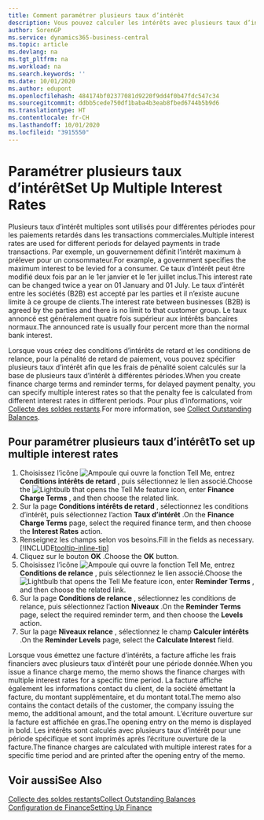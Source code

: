 ```yaml
---
title: Comment paramétrer plusieurs taux d’intérêt
description: Vous pouvez calculer les intérêts avec plusieurs taux d’intérêts pour une période donnée. Le calcul des intérêts ressemble à tous les intérêts financiers, avec une variation uniquement du taux d’intérêt pour une période donnée.
author: SorenGP
ms.service: dynamics365-business-central
ms.topic: article
ms.devlang: na
ms.tgt_pltfrm: na
ms.workload: na
ms.search.keywords: ''
ms.date: 10/01/2020
ms.author: edupont
ms.openlocfilehash: 484174bf02377081d9220f9dd4f0b47fdc547c34
ms.sourcegitcommit: ddbb5cede750df1baba4b3eab8fbed6744b5b9d6
ms.translationtype: HT
ms.contentlocale: fr-CH
ms.lasthandoff: 10/01/2020
ms.locfileid: "3915550"
---
```

# <a name="set-up-multiple-interest-rates"></a><span data-ttu-id="3edb7-104">Paramétrer plusieurs taux d’intérêt</span><span class="sxs-lookup"><span data-stu-id="3edb7-104">Set Up Multiple Interest Rates</span></span>
<span data-ttu-id="3edb7-105">Plusieurs taux d’intérêt multiples sont utilisés pour différentes périodes pour les paiements retardés dans les transactions commerciales.</span><span class="sxs-lookup"><span data-stu-id="3edb7-105">Multiple interest rates are used for different periods for delayed payments in trade transactions.</span></span> <span data-ttu-id="3edb7-106">Par exemple, un gouvernement définit l’intérêt maximum à prélever pour un consommateur.</span><span class="sxs-lookup"><span data-stu-id="3edb7-106">For example, a government specifies the maximum interest to be levied for a consumer.</span></span> <span data-ttu-id="3edb7-107">Ce taux d’intérêt peut être modifié deux fois par an le 1er janvier et le 1er juillet inclus.</span><span class="sxs-lookup"><span data-stu-id="3edb7-107">This interest rate can be changed twice a year on 01 January and 01 July.</span></span> <span data-ttu-id="3edb7-108">Le taux d’intérêt entre les sociétés (B2B) est accepté par les parties et il n’existe aucune limite à ce groupe de clients.</span><span class="sxs-lookup"><span data-stu-id="3edb7-108">The interest rate between businesses (B2B) is agreed by the parties and there is no limit to that customer group.</span></span> <span data-ttu-id="3edb7-109">Le taux annoncé est généralement quatre fois supérieur aux intérêts bancaires normaux.</span><span class="sxs-lookup"><span data-stu-id="3edb7-109">The announced rate is usually four percent more than the normal bank interest.</span></span>

<span data-ttu-id="3edb7-110">Lorsque vous créez des conditions d’intérêts de retard et les conditions de relance, pour la pénalité de retard de paiement, vous pouvez spécifier plusieurs taux d’intérêt afin que les frais de pénalité soient calculés sur la base de plusieurs taux d’intérêt à différentes périodes.</span><span class="sxs-lookup"><span data-stu-id="3edb7-110">When you create finance charge terms and reminder terms, for delayed payment penalty, you can specify multiple interest rates so that the penalty fee is calculated from different interest rates in different periods.</span></span> <span data-ttu-id="3edb7-111">Pour plus d’informations, voir [Collecte des soldes restants](receivables-collect-outstanding-balances.md).</span><span class="sxs-lookup"><span data-stu-id="3edb7-111">For more information, see [Collect Outstanding Balances](receivables-collect-outstanding-balances.md).</span></span>

## <a name="to-set-up-multiple-interest-rates"></a><span data-ttu-id="3edb7-112">Pour paramétrer plusieurs taux d’intérêt</span><span class="sxs-lookup"><span data-stu-id="3edb7-112">To set up multiple interest rates</span></span>  
1.  <span data-ttu-id="3edb7-113">Choisissez l’icône ![Ampoule qui ouvre la fonction Tell Me](media/ui-search/search_small.png "Dites-moi ce que vous voulez faire"), entrez **Conditions intérêts de retard** , puis sélectionnez le lien associé.</span><span class="sxs-lookup"><span data-stu-id="3edb7-113">Choose the ![Lightbulb that opens the Tell Me feature](media/ui-search/search_small.png "Tell me what you want to do") icon, enter **Finance Charge Terms** , and then choose the related link.</span></span>  
2.  <span data-ttu-id="3edb7-114">Sur la page **Conditions intérêts de retard** , sélectionnez les conditions d’intérêt, puis sélectionnez l’action **Taux d’intérêt** .</span><span class="sxs-lookup"><span data-stu-id="3edb7-114">On the **Finance Charge Terms** page, select the required finance term, and then choose the **Interest Rates** action.</span></span>  
3.  <span data-ttu-id="3edb7-115">Renseignez les champs selon vos besoins.</span><span class="sxs-lookup"><span data-stu-id="3edb7-115">Fill in the fields as necessary.</span></span> [!INCLUDE[tooltip-inline-tip](includes/tooltip-inline-tip_md.md)]
4.  <span data-ttu-id="3edb7-116">Cliquez sur le bouton **OK** .</span><span class="sxs-lookup"><span data-stu-id="3edb7-116">Choose the **OK** button.</span></span>  
5.  <span data-ttu-id="3edb7-117">Choisissez l’icône ![Ampoule qui ouvre la fonction Tell Me](media/ui-search/search_small.png "Dites-moi ce que vous voulez faire"), entrez **Conditions de relance** , puis sélectionnez le lien associé.</span><span class="sxs-lookup"><span data-stu-id="3edb7-117">Choose the ![Lightbulb that opens the Tell Me feature](media/ui-search/search_small.png "Tell me what you want to do") icon, enter **Reminder Terms** , and then choose the related link.</span></span>  
6.  <span data-ttu-id="3edb7-118">Sur la page **Conditions de relance** , sélectionnez les conditions de relance, puis sélectionnez l’action **Niveaux** .</span><span class="sxs-lookup"><span data-stu-id="3edb7-118">On the **Reminder Terms** page, select the required reminder term, and then choose the **Levels** action.</span></span>  
7.  <span data-ttu-id="3edb7-119">Sur la page **Niveaux relance** , sélectionnez le champ **Calculer intérêts** .</span><span class="sxs-lookup"><span data-stu-id="3edb7-119">On the **Reminder Levels** page, select the **Calculate Interest** field.</span></span>  

<span data-ttu-id="3edb7-120">Lorsque vous émettez une facture d’intérêts, a facture affiche les frais financiers avec plusieurs taux d’intérêt pour une période donnée.</span><span class="sxs-lookup"><span data-stu-id="3edb7-120">When you issue a finance charge memo, the memo shows the finance charges with multiple interest rates for a specific time period.</span></span> <span data-ttu-id="3edb7-121">La facture affiche également les informations contact du client, de la société émettant la facture, du montant supplémentaire, et du montant total.</span><span class="sxs-lookup"><span data-stu-id="3edb7-121">The memo also contains the contact details of the customer, the company issuing the memo, the additional amount, and the total amount.</span></span> <span data-ttu-id="3edb7-122">L’écriture ouverture sur la facture est affichée en gras.</span><span class="sxs-lookup"><span data-stu-id="3edb7-122">The opening entry on the memo is displayed in bold.</span></span> <span data-ttu-id="3edb7-123">Les intérêts sont calculés avec plusieurs taux d’intérêt pour une période spécifique et sont imprimés après l’écriture ouverture de la facture.</span><span class="sxs-lookup"><span data-stu-id="3edb7-123">The finance charges are calculated with multiple interest rates for a specific time period and are printed after the opening entry of the memo.</span></span>  

## <a name="see-also"></a><span data-ttu-id="3edb7-124">Voir aussi</span><span class="sxs-lookup"><span data-stu-id="3edb7-124">See Also</span></span>  
[<span data-ttu-id="3edb7-125">Collecte des soldes restants</span><span class="sxs-lookup"><span data-stu-id="3edb7-125">Collect Outstanding Balances</span></span>](receivables-collect-outstanding-balances.md)  
[<span data-ttu-id="3edb7-126">Configuration de Finance</span><span class="sxs-lookup"><span data-stu-id="3edb7-126">Setting Up Finance</span></span>](finance-setup-finance.md)
